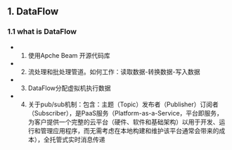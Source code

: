 
## 1. DataFlow


### 1.1  what is DataFlow
- 1. 使用Apche Beam 开源代码库  
- 2. 流处理和批处理管道。如何工作：读取数据-转换数据-写入数据
- 3. DataFlow分配虚拟机执行数据
- 4. 关于pub/sub机制：包含：主题（Topic）发布者（Publisher）订阅者（Subscriber），是PaaS服务（Platform-as-a-Service，平台即服务，为客户提供一个完整的云平台（硬件、软件和基础架构）以用于开发、运行和管理应用程序，而无需考虑在本地构建和维护该平台通常会带来的成本），全托管式实时消息传递